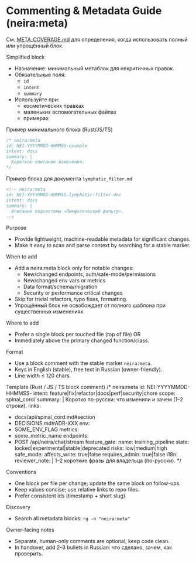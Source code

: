 # Commenting & Metadata Guide (neira:meta)

<!-- neira:meta
id: NEI-20250829-174731-simplified-block
intent: docs
summary: |
  Добавлен раздел упрощённого блока, уточнены критерии и ссылка на META_COVERAGE.md.
-->
<!-- neira:meta
id: NEI-20260413-commenting-rename
intent: docs
summary: Обновлён пример scope для каталога spinal_cord.
-->
<!-- neira:meta
id: NEI-20250214-121000-commenting-lymph-filter-example
intent: docs
summary: Добавлен пример блока для lymphatic_filter.md.
-->

См. [META_COVERAGE.md](META_COVERAGE.md) для определения, когда использовать полный или упрощённый блок.

Simplified block
- Назначение: минимальный метаблок для некритичных правок.
- Обязательные поля:
  - `id`
  - `intent`
  - `summary`
- Используйте при:
  - косметических правках
  - маленьких вспомогательных файлах
  - примерах

Пример минимального блока (Rust/JS/TS)
```rust
/* neira:meta
id: NEI-YYYYMMDD-HHMMSS-example
intent: docs
summary: |
  Короткое описание изменения.
*/
```

Пример блока для документа `lymphatic_filter.md`
```markdown
<!-- neira:meta
id: NEI-YYYYMMDD-HHMMSS-lymphatic-filter-doc
intent: docs
summary: |
  Описание подсистемы «Лимфатический фильтр».
-->
```

Purpose
- Provide lightweight, machine-readable metadata for significant changes.
- Make it easy to scan and parse context by searching for a stable marker.

When to add
- Add a neira:meta block only for notable changes:
  - New/changed endpoints, auth/safe-mode/permissions
  - New/changed env vars or metrics
  - Data format/schema/migration
  - Security or performance critical changes
- Skip for trivial refactors, typo fixes, formatting.
- Упрощённый блок не освобождает от полного шаблона при существенных изменениях.

Where to add
- Prefer a single block per touched file (top of file) OR
- Immediately above the primary changed function/class.

Format
- Use a block comment with the stable marker `neira:meta`.
- Keys in English (stable), free text in Russian (owner-friendly).
- Line width ≤ 120 chars.

Template (Rust / JS / TS block comment)
/* neira:meta
id: NEI-YYYYMMDD-HHMMSS-<slug>
intent: feature|fix|refactor|docs|perf|security|chore
scope: spinal_cord/<area>
summary: |
  Коротко по-русски: что изменили и зачем (1–2 строки).
links:
  - docs/api/spinal_cord.md#section
  - DECISIONS.md#ADR-XXX
env:
  - SOME_ENV_FLAG
metrics:
  - some_metric_name
endpoints:
  - POST /api/neira/chat/stream
feature_gate:
  name: training_pipeline
  state: locked|experimental|stable|deprecated
risks: low|medium|high
safe_mode:
  affects_write: true|false
  requires_admin: true|false
i18n:
  reviewer_note: |
    1–2 короткие фразы для владельца (по-русски).
*/

Conventions
- One block per file per change; update the same block on follow-ups.
- Keep values concise; use relative links to repo files.
- Prefer consistent ids (timestamp + short slug).

Discovery
- Search all metadata blocks: `rg -n "neira:meta"`

Owner-facing notes
- Separate, human-only comments are optional; keep code clean.
- In handover, add 2–3 bullets in Russian: что сделано, зачем, как проверить.
